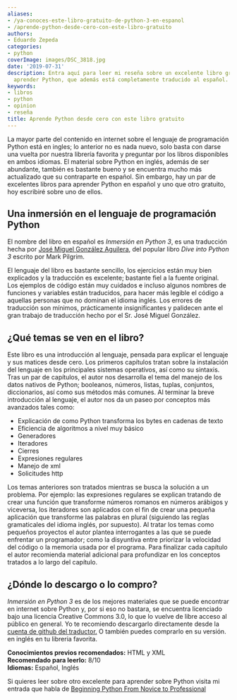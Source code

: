 ```yaml
---
aliases:
- /ya-conoces-este-libro-gratuito-de-python-3-en-espanol
- /aprende-python-desde-cero-con-este-libro-gratuito
authors:
- Eduardo Zepeda
categories:
- python
coverImage: images/DSC_3818.jpg
date: '2019-07-31'
description: Entra aquí para leer mi reseña sobre un excelente libro gratuito para
  aprender Python, que además está completamente traducido al español.
keywords:
- libros
- python
- opinion
- reseña
title: Aprende Python desde cero con este libro gratuito
---
```


La mayor parte del contenido en internet sobre el lenguaje de programación Python está en ingles; lo anterior no es nada nuevo, solo basta con darse una vuelta por nuestra librería favorita y preguntar por los libros disponibles en ambos idiomas. El material sobre Python en inglés, además de ser abundante, también es bastante bueno y se encuentra mucho más actualizado que su contraparte en español. Sin embargo, hay un par de excelentes libros para aprender Python en español y uno que otro gratuito, hoy escribiré sobre uno de ellos.

## Una inmersión en el lenguaje de programación Python

El nombre del libro en español es _Inmersión en Python 3_, es una traducción hecha por [José Miguel González Aguilera](http://www.jmgaguilera.com/), del popular libro _Dive into Python 3_ escrito por Mark Pilgrim.

El lenguaje del libro es bastante sencillo, los ejercicios están muy bien explicados y la traducción es excelente; bastante fiel a la fuente original. Los ejemplos de código están muy cuidados e incluso algunos nombres de funciones y variables están traducidos, para hacer más legible el código a aquellas personas que no dominan el idioma inglés. Los errores de traducción son mínimos, prácticamente insignificantes y palidecen ante el gran trabajo de traducción hecho por el Sr. José Miguel González.

## ¿Qué temas se ven en el libro?

Este libro es una introducción al lenguaje, pensada para explicar el lenguaje y sus matices desde cero. Los primeros capítulos tratan sobre la instalación del lenguaje en los principales sistemas operativos, así como su sintaxis. Tras un par de capítulos, el autor nos desarrolla el tema del manejo de los datos nativos de Python; booleanos, números, listas, tuplas, conjuntos, diccionarios, así como sus métodos más comunes. Al terminar la breve introducción al lenguaje, el autor nos da un paseo por conceptos más avanzados tales como:

- Explicación de como Python transforma los bytes en cadenas de texto
- Eficiencia de algoritmos a nivel muy básico
- Generadores
- Iteradores
- Cierres
- Expresiones regulares
- Manejo de xml
- Solicitudes http

Los temas anteriores son tratados mientras se busca la solución a un problema. Por ejemplo: las expresiones regulares se explican tratando de crear una función que transforme números romanos en números arábigos y viceversa, los iteradores son aplicados con el fin de crear una pequeña aplicación que transforme las palabras en plural (siguiendo las reglas gramaticales del idioma inglés, por supuesto). Al tratar los temas como pequeños proyectos el autor plantea interrogantes a las que se puede enfrentar un programador; como la disyuntiva entre priorizar la velocidad del código o la memoria usada por el programa. Para finalizar cada capítulo el autor recomienda material adicional para profundizar en los conceptos tratados a lo largo del capítulo.

## ¿Dónde lo descargo o lo compro?

_Inmersión en Python 3_ es de los mejores materiales que se puede encontrar en internet sobre Python y, por si eso no bastara, se encuentra licenciado bajo una licencia Creative Commons 3.0, lo que lo vuelve de libre acceso al público en general. Yo te recomiendo descargarlo directamente desde la [cuenta de github del traductor.](https://github.com/jmgaguilera/inmersionenpython3) O también puedes comprarlo en su versión. en inglés en tu libreria favorita.

****Conocimientos previos recomendados:**** HTML y XML  
**Recomendado para leerlo:** 8/10  
**Idiomas:** Español, Inglés

Si quieres leer sobre otro excelente para aprender sobre Python visita mi entrada que habla de [Beginning Python From Novice to Professional](/es/aprender-python-desde-cero-resena-de-beginning-python/)